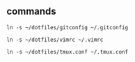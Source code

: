 ## commands

```
ln -s ~/dotfiles/gitconfig ~/.gitconfig
```

```
ln -s ~/dotfiles/vimrc ~/.vimrc
```

```
ln -s ~/dotfiles/tmux.conf ~/.tmux.conf
```


